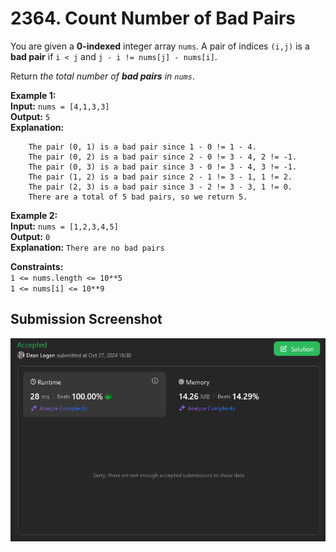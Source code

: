 # 2364. Count Number of Bad Pairs

You are given a **0-indexed** integer array `nums`. A pair of indices `(i,j)` is a **bad pair** if `i < j` and `j - i != nums[j] - nums[i]`. 

Return *the total number of **bad pairs** in `nums`*.

**Example 1:**  
    **Input:** `nums = [4,1,3,3]`  
    **Output:** `5`  
    **Explanation:**   
```
    The pair (0, 1) is a bad pair since 1 - 0 != 1 - 4.
    The pair (0, 2) is a bad pair since 2 - 0 != 3 - 4, 2 != -1.
    The pair (0, 3) is a bad pair since 3 - 0 != 3 - 4, 3 != -1.
    The pair (1, 2) is a bad pair since 2 - 1 != 3 - 1, 1 != 2.
    The pair (2, 3) is a bad pair since 3 - 2 != 3 - 3, 1 != 0.
    There are a total of 5 bad pairs, so we return 5.
```   

**Example 2:**  
    **Input:** `nums = [1,2,3,4,5]`  
    **Output:** `0`  
    **Explanation:** `There are no bad pairs`  

**Constraints:**  
    `1 <= nums.length <= 10**5`  
    `1 <= nums[i] <= 10**9`    


## Submission Screenshot

![Image](./count-number-of-bad-pairs.png)